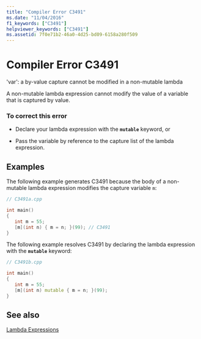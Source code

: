 ```yaml
---
title: "Compiler Error C3491"
ms.date: "11/04/2016"
f1_keywords: ["C3491"]
helpviewer_keywords: ["C3491"]
ms.assetid: 7f0e71b2-46a0-4d25-bd09-6158a280f509
---
```

# Compiler Error C3491

'var': a by-value capture cannot be modified in a non-mutable lambda

A non-mutable lambda expression cannot modify the value of a variable that is captured by value.

### To correct this error

- Declare your lambda expression with the **`mutable`** keyword, or

- Pass the variable by reference to the capture list of the lambda expression.

## Examples

The following example generates C3491 because the body of a non-mutable lambda expression modifies the capture variable `m`:

```cpp
// C3491a.cpp

int main()
{
   int m = 55;
   [m](int n) { m = n; }(99); // C3491
}
```

The following example resolves C3491 by declaring the lambda expression with the **`mutable`** keyword:

```cpp
// C3491b.cpp

int main()
{
   int m = 55;
   [m](int n) mutable { m = n; }(99);
}
```

## See also

[Lambda Expressions](../../cpp/lambda-expressions-in-cpp.md)
